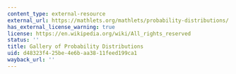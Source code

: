 ```yaml
---
content_type: external-resource
external_url: https://mathlets.org/mathlets/probability-distributions/
has_external_license_warning: true
license: https://en.wikipedia.org/wiki/All_rights_reserved
status: ''
title: Gallery of Probability Distributions
uid: d48323f4-25be-4e6b-aa38-11feed199ca1
wayback_url: ''
---
```

